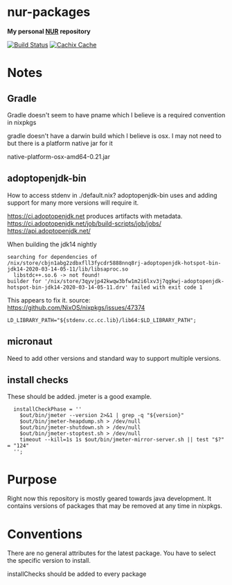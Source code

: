 # nur-packages

**My personal [NUR](https://github.com/nix-community/NUR) repository**

[![Build Status](https://travis-ci.org/moaxcp/nur.svg?branch=master)](https://travis-ci.com/moaxcp/nur)
[![Cachix Cache](https://img.shields.io/badge/cachix-moaxcp-blue.svg)](https://moaxcp.cachix.org)


# Notes

## Gradle

Gradle doesn't seem to have pname which I believe is a required convention in nixpkgs

gradle doesn't have a darwin build which I believe is osx. I may not need to but there is a platform native jar for it

native-platform-osx-amd64-0.21.jar

## adoptopenjdk-bin

How to access stdenv in ./default.nix? adoptopenjdk-bin uses and adding support for many more versions will require it.

https://ci.adoptopenjdk.net produces artifacts with metadata.
https://ci.adoptopenjdk.net/job/build-scripts/job/jobs/
https://api.adoptopenjdk.net/

When building the jdk14 nightly

```
searching for dependencies of /nix/store/cbjn1abg2zdbxfll3fycdr5888nnq8rj-adoptopenjdk-hotspot-bin-jdk14-2020-03-14-05-11/lib/libsaproc.so
  libstdc++.so.6 -> not found!
builder for '/nix/store/3qyvjp42kwqw3bfw1m2i6lxv3j7qgkwj-adoptopenjdk-hotspot-bin-jdk14-2020-03-14-05-11.drv' failed with exit code 1

```

This appears to fix it. source: https://github.com/NixOS/nixpkgs/issues/47374

```
LD_LIBRARY_PATH="${stdenv.cc.cc.lib}/lib64:$LD_LIBRARY_PATH";
```

## micronaut

Need to add other versions and standard way to support multiple versions.

## install checks

These should be added. jmeter is a good example.

```
  installCheckPhase = ''
    $out/bin/jmeter --version 2>&1 | grep -q "${version}"
    $out/bin/jmeter-heapdump.sh > /dev/null
    $out/bin/jmeter-shutdown.sh > /dev/null
    $out/bin/jmeter-stoptest.sh > /dev/null
    timeout --kill=1s 1s $out/bin/jmeter-mirror-server.sh || test "$?" = "124"
  '';
```

# Purpose

Right now this repository is mostly geared towards java development. It contains versions of packages that may be 
removed at any time in nixpkgs.

# Conventions

There are no general attributes for the latest package. You have to select the specific version to install.

installChecks should be added to every package